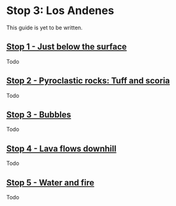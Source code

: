 
# Stop 3: Los Andenes

This guide is yet to be written.


## [Stop 1 - Just below the surface](./#/losandenes1e)

Todo

## [Stop 2 - Pyroclastic rocks: Tuff and scoria](./#/losandenes1d)

Todo

## [Stop 3 - Bubbles](./#/losandenes1c)

Todo


## [Stop 4 - Lava flows downhill](./#/losandenes1b)

Todo


## [Stop 5 - Water and fire](./#/losandenes1a)

Todo



